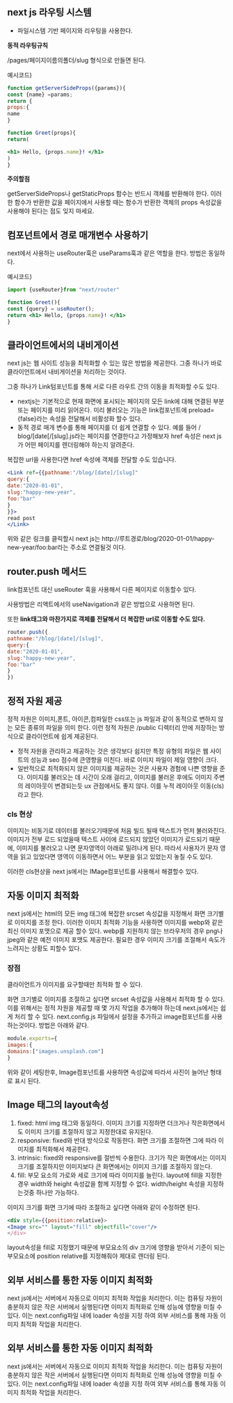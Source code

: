 ## next js 라우팅 시스템

- 파일시스템 기반 페이지와 리우팅을 사용한다.

**동적 라우팅규칙**

/pages/페이지이름의폴더/slug 형식으로 만들면 된다.

예시코드)
```jsx
function getServerSideProps({params}){
const {name} =params;
return {
props:{
name
}

function Greet(props){
return(

<h1> Hello, {props.name}! </h1>
)
}
```

**주의할점**

getServerSideProps나 getStaticProps 함수는 반드시 객체를 반환해야 한다. 이러한 함수가 반환한 값을 페이지에서 사용할 때는 함수가 반환한 객체의 props 속성값을 사용해야 된다는 점도 잊지 마세요.

## 컴포넌트에서 경로 매개변수 사용하기

next에서 사용하는 useRouter훅은 useParams훅과 같은 역할을 한다. 방법은 동일하다.

예시코드)
```jsx
import {useRouter}from "next/router"

function Greet(){
const {query} = useRouter();
return <h1> Hello, {props.name}! </h1>
}
```
## 클라이언트에서의 내비게이션

next js는 웹 사이트 성능을 최적화할 수 있는 많은 방법을 제공한다. 그중 하나가 바로 클라이언트에서 내비게이션을 처리하는 것이다.

그중 하나가 Link텀포넌트를 통해 서로 다른 라우트 간의 이동을 최적화할 수도 있다.

- nextjs는 기본적으로 현재 화면에 표시되는 페이지의 모든 link에 대해 연결된 부분 또는 페이지를 미리 읽어온다. 미리 불러오는 기능은 link컴포넌트에 preload={false}라는 속성을 전달해서 비활성화 할수 있다.
- 동적 경로 매개 변수를 통해 페이지를 더 쉽게 연결할 수 있다. 예를 들어 / blog/[date[/[slug].js라는 페이지를 연결한다고 가정해보자 href 속성은 next js가 어떤 페이지를 렌더링해야 하는지 알려준다.

복잡한 url을 사용한다면 href 속성에 객체를 전달할 수도 있습니다.
```jsx
<Link ref={{pathname:"/blog/[date]/[slug]"
query:{
date:"2020-01-01",
slug:"happy-new-year",
foo:"bar"
}
}}>
read post
</Link>
```
위와 같은 링크를 클릭할시 next js는 http://루트경로/blog/2020-01-01/happy-new-year/foo:bar라는 주소로 연결될것 이다.

## router.push 메서드

link컴포넌트 대신 useRouter 훅을 사용해서 다른 페이지로 이동할수 있다.

사용방법은 리액트에서의 useNavigation과 같은 방법으로 사용하면 된다.

또한 **link태그와 마찬가지로 객체를 전달해서 더 복잡한 url로 이동할 수도 있다.**
```jsx
router.push({
pathname:"/blog/[date]/[slug]",
query:{
date:"2020-01-01",
slug:"happy-new-year",
foo:"bar"
}
})
```
## 정적 자원 제공

정적 자원은 이미지,폰트, 아이콘,컴파일한 css또는 js 파일과 같이 동적으로 변하지 않는 모든 종류의 파일을 의미 한다. 이런 정적 자원은 /public 디렉터리 안에 저장하는 방식으로 클라이언트에 쉽게 제공된다.

- 정적 자원을 관리하고 제공하는 것은 생각보다 쉽지만 특정 유형의 파일은 웹 사이트의 성능과 seo 점수에 큰영향을 미친다. 바로 이미지 파일이 제일 영향이 크다.
- 일반적으로 최적화되지 않은 이미지를 제공하는 것은 사용자 경험에 나쁜 영향을 준다. 이미지를 불러오는 데 시간이 오래 걸리고, 이미지를 불러온 후에도 이미지 주변의 레이아웃이 변경되는듯 ux 관점에서도 좋지 않다. 이를 누적 레이아웃 이동(cls)라고 한다.

### cls 현상

이미지는 비동기로 데이터를 불러오기때문에 처음 빌드 될때 텍스트가 먼저 불러와진다. 이미지가 전부 로드 되었을때 텍스트 사이에 로드되지 않았던 이미지가 로드되기 때문에, 이미지를 불러오고 나면 문자영역이 아래로 밀려나게 된다. 따라서 사용자가 문자 영역을 읽고 있었다면 영역이 이동하면서 어느 부분을 읽고 있었는지 놓칠 수도 있다.

이러한 cls현상을 next js에서는 IMage컴포넌트를 사용해서 해결할수 있다.

## 자동 이미지 최적화

next js에서는 html의 모든 img 태그에 복잡한 srcset 속성값을 지정해서 화면 크기별로 이미지를 조정 한다. 이러한 이미지 최적화 기능을 사용하면 이미지를 webp와 같은 최신 이미지 포맷으로 제공 할수 있다. webp를 지원하지 않는 브라우저의 경우 png나 jpeg와 같은 예전 이미지 포맷도 제공한다. 필요한 경우 이미지 크기를 조절해서 속도가 느려지는 상황도 피할수 있다.

### 장점

클라이언트가 이미지를 요구할때만 최적화 할 수 있다.

화면 크기별로 이미지를 조절하고 싶다면 srcset 속성값을 사용해서 최적화 할 수 있다.이를 위해서는 정적 자원을 제공할 때 몇 가지 작업을 추가해야 하는데 next.js에서는 쉽게 처리 할 수 있다. next.config.js 파일에서 설정을 추가하고 image컴포넌트를 사용 하는것이다. 방법은 아래와 같다.
```jsx
module.exports={
images:{
domains:["images.unsplash.com"]
}
```
위와 같이 세팅한후, Image컴포넌트를 사용하면 속성값에 따라서 사진이 늘어난 형태로 표시 된다.

## Image 태그의 layout속성

1. fixed: html img 태그와 동일하다. 이미지 크기를 지정하면 더크거나 작은화면에서도 이미지 크기를 조절하지 않고 지정한대로 유지된다.
2. responsive: fixed와 반대 방식으로 작동한다. 화면 크기를 조절하면 그에 따라 이미지를 최적화해서 제공한다.
3. intrinsic: fixed와 responsive를 절반씩 수용한다. 크기가 작은 화면에서는 이미지 크기를 조절하지만 이미지보다 큰 화면에서는 이미지 크기를 조절하지 않는다.
4. fill: 부모 요소의 가로와 세로 크기에 따라 이미지를 늘린다. layout에 fill을 지정한 경우 width와 height 속성값을 함께 지정할 수 없다. width/height 속성을 지정하는것중 하나만 가능하다.

이미지 크기를 화면 크기에 따라 조절하고 싶다면 아래와 같이 수정하면 된다.
```jsx
<div style={{position:relative}>
<Image src="" layout="fill" objectfill="cover"/>
</div>
```
layout속성을 fill로 지정했기 때문에 부모요소의 div 크기에 영향을 받아서 기준이 되는 부모요소에 position relative를 지정해줘야 제대로 렌더링 된다.

## 외부 서비스를 통한 자동 이미지 최적화

next js에서는 서버에서 자동으로 이미지 최적화 작업을 처리한다. 이는 컴퓨팅 자원이 충분하지 않은 작은 서버에서 실행된다면 이미지 최적화로 인해 성능에 영향을 미칠 수 있다. 이는 next.config파일 내에 loader 속성을 지정 하여 외부 서비스를 통해 자동 이미지 최적화 작업을 처리한다.

## 외부 서비스를 통한 자동 이미지 최적화

next js에서는 서버에서 자동으로 이미지 최적화 작업을 처리한다. 이는 컴퓨팅 자원이 충분하지 않은 작은 서버에서 실행된다면 이미지 최적화로 인해 성능에 영향을 미칠 수 있다. 이는 next.config파일 내에 loader 속성을 지정 하여 외부 서비스를 통해 자동 이미지 최적화 작업을 처리한다.
